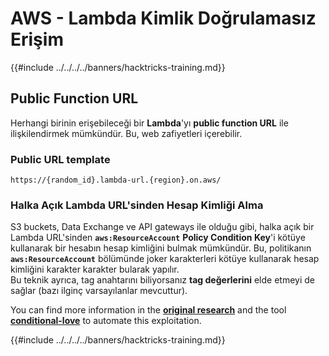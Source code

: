 # AWS - Lambda Kimlik Doğrulamasız Erişim

{{#include ../../../../banners/hacktricks-training.md}}

## Public Function URL

Herhangi birinin erişebileceği bir **Lambda**'yı **public function URL** ile ilişkilendirmek mümkündür. Bu, web zafiyetleri içerebilir.

### Public URL template
```
https://{random_id}.lambda-url.{region}.on.aws/
```
### Halka Açık Lambda URL'sinden Hesap Kimliği Alma

S3 buckets, Data Exchange ve API gateways ile olduğu gibi, halka açık bir Lambda URL'sinden **`aws:ResourceAccount`** **Policy Condition Key**'i kötüye kullanarak bir hesabın hesap kimliğini bulmak mümkündür. Bu, politikanın **`aws:ResourceAccount`** bölümünde joker karakterleri kötüye kullanarak hesap kimliğini karakter karakter bularak yapılır.\
Bu teknik ayrıca, tag anahtarını biliyorsanız **tag değerlerini** elde etmeyi de sağlar (bazı ilginç varsayılanlar mevcuttur).

You can find more information in the [**original research**](https://blog.plerion.com/conditional-love-for-aws-metadata-enumeration/) and the tool [**conditional-love**](https://github.com/plerionhq/conditional-love/) to automate this exploitation.

{{#include ../../../../banners/hacktricks-training.md}}
